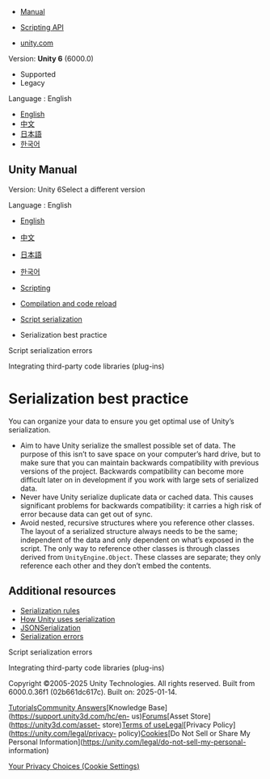[](https://docs.unity3d.com)

  * [Manual](../Manual/index.html)
  * [Scripting API](../ScriptReference/index.html)

  * [unity.com](https://unity.com/)

Version: **Unity 6** (6000.0)

  * Supported
  * Legacy

Language : English

  * [English](/Manual/script-serialization-best-practices.html)
  * [中文](/cn/current/Manual/script-serialization-best-practices.html)
  * [日本語](/ja/current/Manual/script-serialization-best-practices.html)
  * [한국어](/kr/current/Manual/script-serialization-best-practices.html)

[](https://docs.unity3d.com)

## Unity Manual

Version: Unity 6Select a different version

Language : English

  * [English](/Manual/script-serialization-best-practices.html)
  * [中文](/cn/current/Manual/script-serialization-best-practices.html)
  * [日本語](/ja/current/Manual/script-serialization-best-practices.html)
  * [한국어](/kr/current/Manual/script-serialization-best-practices.html)

  * [Scripting](scripting.html)
  * [Compilation and code reload ](compilation-and-code-reload.html)
  * [Script serialization](script-serialization.html)
  * Serialization best practice

[](script-serialization-errors.html)

Script serialization errors

[](plug-ins.html)

Integrating third-party code libraries (plug-ins)

# Serialization best practice

You can organize your data to ensure you get optimal use of Unity’s
serialization.

  * Aim to have Unity serialize the smallest possible set of data. The purpose of this isn’t to save space on your computer’s hard drive, but to make sure that you can maintain backwards compatibility with previous versions of the project. Backwards compatibility can become more difficult later on in development if you work with large sets of serialized data.
  * Never have Unity serialize duplicate data or cached data. This causes significant problems for backwards compatibility: it carries a high risk of error because data can get out of sync.
  * Avoid nested, recursive structures where you reference other classes. The layout of a serialized structure always needs to be the same; independent of the data and only dependent on what’s exposed in the script. The only way to reference other classes is through classes derived from `UnityEngine.Object`. These classes are separate; they only reference each other and they don’t embed the contents.

## Additional resources

  * [Serialization rules](script-serialization-rules.html)
  * [How Unity uses serialization](script-serialization-how-unity-uses.html)
  * [JSONSerialization](json-serialization.html)
  * [Serialization errors](script-serialization-errors.html)

[](script-serialization-errors.html)

Script serialization errors

[](plug-ins.html)

Integrating third-party code libraries (plug-ins)

Copyright ©2005-2025 Unity Technologies. All rights reserved. Built from
6000.0.36f1 (02b661dc617c). Built on: 2025-01-14.

[Tutorials](https://learn.unity.com/)[Community
Answers](https://answers.unity3d.com)[Knowledge
Base](https://support.unity3d.com/hc/en-
us)[Forums](https://forum.unity3d.com)[Asset Store](https://unity3d.com/asset-
store)[Terms of
use](https://docs.unity3d.com/Manual/TermsOfUse.html)[Legal](https://unity.com/legal)[Privacy
Policy](https://unity.com/legal/privacy-
policy)[Cookies](https://unity.com/legal/cookie-policy)[Do Not Sell or Share
My Personal Information](https://unity.com/legal/do-not-sell-my-personal-
information)

[Your Privacy Choices (Cookie Settings)](javascript:void\(0\);)

